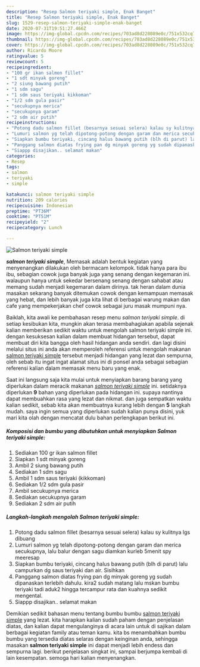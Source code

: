 ```yaml
---
description: "Resep Salmon teriyaki simple, Enak Banget"
title: "Resep Salmon teriyaki simple, Enak Banget"
slug: 1529-resep-salmon-teriyaki-simple-enak-banget
date: 2020-07-31T19:51:27.466Z
image: https://img-global.cpcdn.com/recipes/703ad8d228089e0c/751x532cq70/salmon-teriyaki-simple-foto-resep-utama.jpg
thumbnail: https://img-global.cpcdn.com/recipes/703ad8d228089e0c/751x532cq70/salmon-teriyaki-simple-foto-resep-utama.jpg
cover: https://img-global.cpcdn.com/recipes/703ad8d228089e0c/751x532cq70/salmon-teriyaki-simple-foto-resep-utama.jpg
author: Ricardo Moore
ratingvalue: 5
reviewcount: 5
recipeingredient:
- "100 gr ikan salmon fillet"
- "1 sdt minyak goreng"
- "2 siung bawang putih"
- "1 sdm sagu"
- "1 sdm saus teriyaki kikkoman"
- "1/2 sdm gula pasir"
- "secukupnya merica"
- "secukupnya garam"
- "2 sdm air putih"
recipeinstructions:
- "Potong dadu salmon fillet (besarnya sesuai selera) kalau sy kulitnya lgs dibuang"
- "Lumuri salmon yg telah dipotong-potong dengan garam dan merica secukupnya, lalu balur dengan sagu diamkan kurleb 5menit spy meeresap"
- "Siapkan bumbu teriyaki, cincang halus bawang putih (blh di parut) lalu campurkan dg saus teriyaki dan air. Sisihkan"
- "Panggang salmon diatas frying pan dg minyak goreng yg sudah dipanaskan terlebih dahulu. kira2 sudah matang lalu mskan bumbu teriyaki tadi aduk2 hingga tercampur rata dan kuahnya sedikit mengental."
- "Siappp disajikan.. selamat makan"
categories:
- Resep
tags:
- salmon
- teriyaki
- simple

katakunci: salmon teriyaki simple 
nutrition: 209 calories
recipecuisine: Indonesian
preptime: "PT36M"
cooktime: "PT51M"
recipeyield: "2"
recipecategory: Lunch

---
```



![Salmon teriyaki simple](https://img-global.cpcdn.com/recipes/703ad8d228089e0c/751x532cq70/salmon-teriyaki-simple-foto-resep-utama.jpg)

<b><i>salmon teriyaki simple</i></b>, Memasak adalah bentuk kegiatan yang menyenangkan dilakukan oleh bermacam kelompok. tidak hanya para ibu ibu, sebagian cowok juga banyak juga yang senang dengan kegemaran ini. walaupun hanya untuk sekedar bersenang senang dengan sahabat atau memang sudah menjadi kegemaran dalam dirinya. tak heran dalam dunia masakan sekarang banyak ditemukan cowok dengan kemampuan memasak yang hebat, dan lebih banyak juga kita lihat di berbagai warung makan dan cafe yang mempekerjakan chef cowok sebagai juru masak mumpuni nya.



Baiklah, kita awali ke pembahasan resep menu <i>salmon teriyaki simple</i>. di setiap kesibukan kita, mungkin akan terasa membahagiakan apabila sejenak kalian memberikan sedikit waktu untuk mengolah salmon teriyaki simple ini. dengan kesuksesan kalian dalam membuat hidangan tersebut, dapat membuat diri kita bangga oleh hasil hidangan anda sendiri. dan lagi disini melalui situs ini anda akan memperoleh referensi untuk mengolah makanan <u>salmon teriyaki simple</u> tersebut menjadi hidangan yang lezat dan sempurna, oleh sebab itu ingat ingat alamat situs ini di ponsel anda sebagai sebagian referensi kalian dalam memasak menu baru yang enak.


Saat ini langsung saja kita mulai untuk menyiapkan barang barang yang diperlukan dalam meracik makanan <u><i>salmon teriyaki simple</i></u> ini. setidaknya diperlukan <b>9</b> bahan yang diperlukan pada hidangan ini. supaya nantinya dapat membuahkan rasa yang lezat dan nikmat. dan juga sempatkan waktu kalian sedikit, sebab kita akan membuatnya kurang lebih dengan <b>5</b> langkah mudah. saya ingin semua yang diperlukan sudah kalian punya disini, yuk mari kita olah dengan mencatat dulu bahan perlengkapan berikut ini.

<!--inarticleads1-->

##### Komposisi dan bumbu yang dibutuhkan untuk menyiapkan Salmon teriyaki simple:

1. Sediakan 100 gr ikan salmon fillet
1. Siapkan 1 sdt minyak goreng
1. Ambil 2 siung bawang putih
1. Sediakan 1 sdm sagu
1. Ambil 1 sdm saus teriyaki (kikkoman)
1. Sediakan 1/2 sdm gula pasir
1. Ambil secukupnya merica
1. Sediakan secukupnya garam
1. Sediakan 2 sdm air putih




<!--inarticleads2-->

##### Langkah-langkah mengolah Salmon teriyaki simple:

1. Potong dadu salmon fillet (besarnya sesuai selera) kalau sy kulitnya lgs dibuang
1. Lumuri salmon yg telah dipotong-potong dengan garam dan merica secukupnya, lalu balur dengan sagu diamkan kurleb 5menit spy meeresap
1. Siapkan bumbu teriyaki, cincang halus bawang putih (blh di parut) lalu campurkan dg saus teriyaki dan air. Sisihkan
1. Panggang salmon diatas frying pan dg minyak goreng yg sudah dipanaskan terlebih dahulu. kira2 sudah matang lalu mskan bumbu teriyaki tadi aduk2 hingga tercampur rata dan kuahnya sedikit mengental.
1. Siappp disajikan.. selamat makan




Demikian sedikit bahasan menu tentang bumbu bumbu <u>salmon teriyaki simple</u> yang lezat. kita harapkan kalian sudah paham dengan penjelasan diatas, dan kalian dapat mengulanginya di acara lain untuk di sajikan dalam berbagai kegiatan family atau teman kamu. kita bs menambahkan bumbu bumbu yang tersedia diatas selaras dengan keinginan anda, sehingga masakan <b>salmon teriyaki simple</b> ini dapat menjadi lebih endess dan sempurna lagi. berikut penjelasan singkat ini, sampai berjumpa kembali di lain kesempatan. semoga hari kalian menyenangkan.
